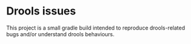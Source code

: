 # Drools issues

This project is a small gradle build intended to reproduce drools-related bugs and/or understand drools behaviours.

